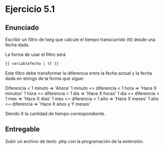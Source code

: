 Ejercicio 5.1
=============

Enunciado
---------

Escribir un filtro de twig que calcule el tiempo transcurrido (tt) desde una fecha dada.

La forma de usar el filtro será 

```html
{{ variablefecha | tt }}
```

Este filtro debe transformar la diferencia entre la fecha actual y la fecha dada en strings de la forma que sigue:

Diferencia < 1 minuto  =>  'Ahora'
1 minuto <= diferencia < 1 hora => 'Hace X minutos'
1 hora <= diferencia < 1 día => 'Hace X horas'
1 día <= diferencia < 1 mes => 'Hace X días'
1 mes <= diferencia < 1 año => 'Hace X meses'
1 año <= diferencia  => 'Hace X años y Y meses'

Siendo X la cantidad de tiempo correspondiente.


Entregable
----------

Subir un archivo de texto .php con la programación de la extensión.





